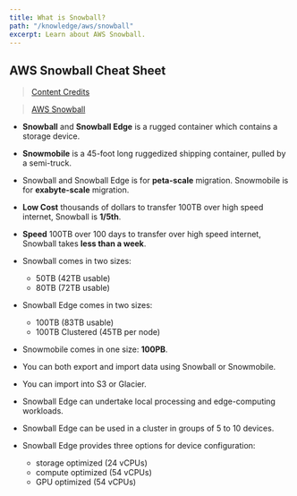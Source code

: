 ```yaml
---
title: What is Snowball?
path: "/knowledge/aws/snowball"
excerpt: Learn about AWS Snowball.
---
```


## AWS Snowball Cheat Sheet

> [Content Credits](https://www.youtube.com/watch?v=Ia-UEYYR44s)

> [AWS Snowball](https://aws.amazon.com/snowball/)

* **Snowball** and **Snowball Edge** is a rugged container which contains a storage device.

* **Snowmobile** is a 45-foot long ruggedized shipping container, pulled by a semi-truck.

* Snowball and Snowball Edge is for **peta-scale** migration. Snowmobile is for **exabyte-scale** migration.

* **Low Cost** thousands of dollars to transfer 100TB over high speed internet, Snowball is **1/5th**.

* **Speed** 100TB over 100 days to transfer over high speed internet, Snowball takes **less than a week**.

* Snowball comes in two sizes:
  * 50TB (42TB usable)
  * 80TB (72TB usable)

* Snowball Edge comes in two sizes:
  * 100TB (83TB usable)
  * 100TB Clustered (45TB per node)

* Snowmobile comes in one size: **100PB**.

* You can both export and import data using Snowball or Snowmobile.

* You can import into S3 or Glacier.

* Snowball Edge can undertake local processing and edge-computing workloads.

* Snowball Edge can be used in a cluster in groups of 5 to 10 devices.

* Snowball Edge provides three options for device configuration:
  * storage optimized (24 vCPUs)
  * compute optimized (54 vCPUs)
  * GPU optimized (54 vCPUs)
